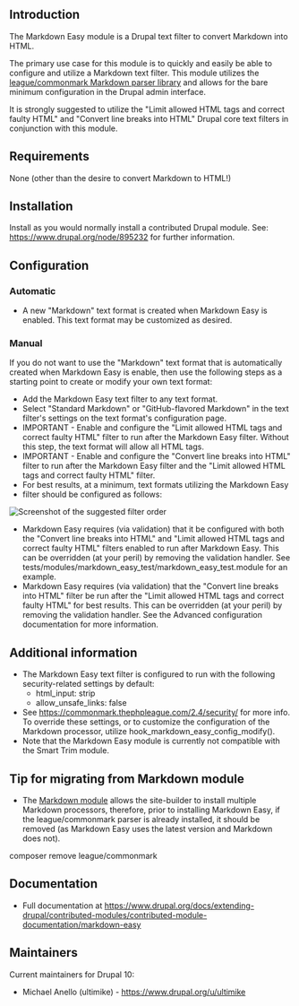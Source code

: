 ## Introduction

The Markdown Easy module is a Drupal text filter to convert Markdown into HTML.

The primary use case for this module is to quickly and easily be able to
configure and utilize a Markdown text filter. This module utilizes the
[league/commonmark Markdown parser library](https://commonmark.thephpleague.com)
and allows for the bare minimum configuration in the Drupal admin interface.

It is strongly suggested to utilize the "Limit allowed HTML tags and correct
faulty HTML" and "Convert line breaks into HTML" Drupal core text filters in
conjunction with this module.

## Requirements

None (other than the desire to convert Markdown to HTML!)

## Installation

Install as you would normally install a contributed Drupal module.
See: https://www.drupal.org/node/895232 for further information.

## Configuration
### Automatic
- A new "Markdown" text format is created when Markdown Easy is enabled. This
text format may be customized as desired.
### Manual
If you do not want to use the "Markdown" text format that is automatically
created when Markdown Easy is enable, then use the following steps as a starting
point to create or modify your own text format:
- Add the Markdown Easy text filter to any text format.
- Select "Standard Markdown" or "GitHub-flavored Markdown" in the text filter's
settings on the text format's configuration page.
- IMPORTANT - Enable and configure the "Limit allowed HTML tags and correct
faulty HTML" filter to run after the Markdown Easy filter. Without this step,
the text format will allow all HTML tags.
- IMPORTANT - Enable and configure the "Convert line breaks into HTML" filter
to run after the Markdown Easy filter and the "Limit allowed HTML tags and
correct faulty HTML" filter.
- For best results, at a minimum, text formats utilizing the Markdown Easy
- filter should be configured as follows:

![Screenshot of the suggested filter order](https://www.drupal.org/files/markdown-easy-filter-order.png)

- Markdown Easy requires (via validation) that it be configured with both the
"Convert line breaks into HTML" and "Limit allowed HTML tags and correct faulty
HTML" filters enabled to run after Markdown Easy. This can be overridden (at
your peril) by removing the validation handler. See
tests/modules/markdown_easy_test/markdown_easy_test.module for an example.
- Markdown Easy requires (via validation) that the "Convert line breaks into
HTML" filter be run after the "Limit allowed HTML tags and correct faulty HTML"
for best results. This can be overridden (at your peril) by removing the
validation handler. See the Advanced configuration documentation for more
information.

## Additional information
- The Markdown Easy text filter is configured to run with the following
security-related settings by default:
  - html_input: strip
  - allow_unsafe_links: false
- See https://commonmark.thephpleague.com/2.4/security/ for more info. To
override these settings, or to customize the configuration of the Markdown
processor, utilize hook_markdown_easy_config_modify().
- Note that the Markdown Easy module is currently not compatible with the
Smart Trim module.

## Tip for migrating from Markdown module
- The [Markdown module](https://www.drupal.org/project/markdown) allows the
site-builder to install multiple Markdown processors, therefore, prior to
installing Markdown Easy, if the league/commonmark parser is already installed,
it should be removed (as Markdown Easy uses the latest version and Markdown does
not).

composer remove league/commonmark

## Documentation
- Full documentation at https://www.drupal.org/docs/extending-drupal/contributed-modules/contributed-module-documentation/markdown-easy

## Maintainers

Current maintainers for Drupal 10:

- Michael Anello (ultimike) - https://www.drupal.org/u/ultimike
